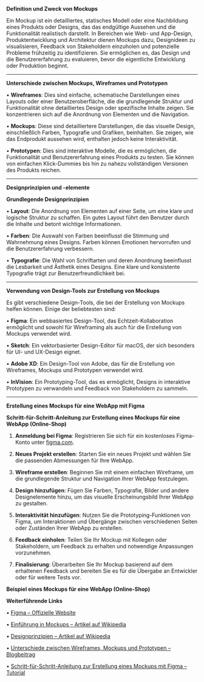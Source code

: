 
**Definition und Zweck von Mockups**

Ein Mockup ist ein detailliertes, statisches Modell oder eine Nachbildung eines Produkts oder Designs, das das endgültige Aussehen und die Funktionalität realistisch darstellt. In Bereichen wie Web- und App-Design, Produktentwicklung und Architektur dienen Mockups dazu, Designideen zu visualisieren, Feedback von Stakeholdern einzuholen und potenzielle Probleme frühzeitig zu identifizieren. Sie ermöglichen es, das Design und die Benutzererfahrung zu evaluieren, bevor die eigentliche Entwicklung oder Produktion beginnt. 

---
**Unterschiede zwischen Mockups, Wireframes und Prototypen**

• **Wireframes**: Dies sind einfache, schematische Darstellungen eines Layouts oder einer Benutzeroberfläche, die die grundlegende Struktur und Funktionalität ohne detailliertes Design oder spezifische Inhalte zeigen. Sie konzentrieren sich auf die Anordnung von Elementen und die Navigation.

• **Mockups**: Diese sind detailliertere Darstellungen, die das visuelle Design, einschließlich Farben, Typografie und Grafiken, beinhalten. Sie zeigen, wie das Endprodukt aussehen wird, enthalten jedoch keine Interaktivität.

• **Prototypen**: Dies sind interaktive Modelle, die es ermöglichen, die Funktionalität und Benutzererfahrung eines Produkts zu testen. Sie können von einfachen Klick-Dummies bis hin zu nahezu vollständigen Versionen des Produkts reichen.

---
**Designprinzipien und -elemente**

**Grundlegende Designprinzipien**

• **Layout**: Die Anordnung von Elementen auf einer Seite, um eine klare und logische Struktur zu schaffen. Ein gutes Layout führt den Benutzer durch die Inhalte und betont wichtige Informationen.

• **Farben**: Die Auswahl von Farben beeinflusst die Stimmung und Wahrnehmung eines Designs. Farben können Emotionen hervorrufen und die Benutzererfahrung verbessern.

• **Typografie**: Die Wahl von Schriftarten und deren Anordnung beeinflusst die Lesbarkeit und Ästhetik eines Designs. Eine klare und konsistente Typografie trägt zur Benutzerfreundlichkeit bei.

--- 
**Verwendung von Design-Tools zur Erstellung von Mockups**

Es gibt verschiedene Design-Tools, die bei der Erstellung von Mockups helfen können. Einige der beliebtesten sind:

• **Figma**: Ein webbasiertes Design-Tool, das Echtzeit-Kollaboration ermöglicht und sowohl für Wireframing als auch für die Erstellung von Mockups verwendet wird.

• **Sketch**: Ein vektorbasierter Design-Editor für macOS, der sich besonders für UI- und UX-Design eignet.

• **Adobe XD**: Ein Design-Tool von Adobe, das für die Erstellung von Wireframes, Mockups und Prototypen verwendet wird.

• **InVision**: Ein Prototyping-Tool, das es ermöglicht, Designs in interaktive Prototypen zu verwandeln und Feedback von Stakeholdern zu sammeln.

---

**Erstellung eines Mockups für eine WebApp mit Figma**

  
**Schritt-für-Schritt-Anleitung zur Erstellung eines Mockups für eine WebApp (Online-Shop)**

1. **Anmeldung bei Figma**: Registrieren Sie sich für ein kostenloses Figma-Konto unter [figma.com](https://www.figma.com/).

2. **Neues Projekt erstellen**: Starten Sie ein neues Projekt und wählen Sie die passenden Abmessungen für Ihre WebApp.

3. **Wireframe erstellen**: Beginnen Sie mit einem einfachen Wireframe, um die grundlegende Struktur und Navigation Ihrer WebApp festzulegen.

4. **Design hinzufügen**: Fügen Sie Farben, Typografie, Bilder und andere Designelemente hinzu, um das visuelle Erscheinungsbild Ihrer WebApp zu gestalten.

5. **Interaktivität hinzufügen**: Nutzen Sie die Prototyping-Funktionen von Figma, um Interaktionen und Übergänge zwischen verschiedenen Seiten oder Zuständen Ihrer WebApp zu erstellen.

6. **Feedback einholen**: Teilen Sie Ihr Mockup mit Kollegen oder Stakeholdern, um Feedback zu erhalten und notwendige Anpassungen vorzunehmen.

7. **Finalisierung**: Überarbeiten Sie Ihr Mockup basierend auf dem erhaltenen Feedback und bereiten Sie es für die Übergabe an Entwickler oder für weitere Tests vor.

  

**Beispiel eines Mockups für eine WebApp (Online-Shop)**

**Weiterführende Links**

• [Figma – Offizielle Website](https://www.figma.com/)

• [Einführung in Mockups – Artikel auf Wikipedia](https://de.wikipedia.org/wiki/Mockup)

• [Designprinzipien – Artikel auf Wikipedia](https://de.wikipedia.org/wiki/Designprinzipien)

• [Unterschiede zwischen Wireframes, Mockups und Prototypen – Blogbeitrag](https://www.aha.io/roadmapping/guide/product-management/wireframe-mockup-prototype)

• [Schritt-für-Schritt-Anleitung zur Erstellung eines Mockups mit Figma – Tutorial](https://www.youtube.com/watch?v=o0M-MWd7D80)

